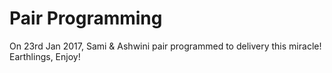# Pair Programming

On 23rd Jan 2017, Sami & Ashwini pair programmed to delivery this miracle!
Earthlings, Enjoy!
